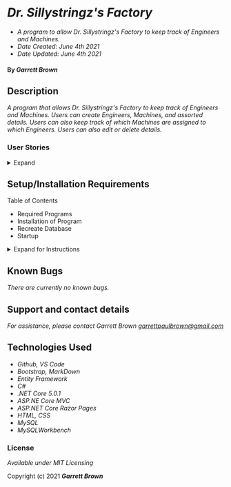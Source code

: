 # _Dr. Sillystringz's Factory_

 * _A program to allow Dr. Sillystringz's Factory to keep track of Engineers and Machines._
 * _Date Created: June 4th 2021_
 * _Date Updated: June 4th 2021_

#### By _**Garrett Brown**_

## Description
_A program that allows Dr. Sillystringz's Factory to keep track of Engineers and Machines. Users can create Engineers, Machines, and assorted details. Users can also keep track of which Machines are assigned to which Engineers. Users can also edit or delete details._

### User Stories

<details>
    <summary>Expand</summary>

#### User Stories
As the factory manager, I need to be able to see a list of all engineers, and I need to be able to see a list of all machines.
As the factory manager, I need to be able to select a engineer, see their details, and see a list of all machines that engineer is licensed to repair. I also need to be able to select a machine, see its details, and see a list of all engineers licensed to repair it.
As the factory manager, I need to add new engineers to our system when they are hired. I also need to add new machines to our system when they are installed.
As the factory manager, I should be able to add new machines even if no engineers are employed. I should also be able to add new engineers even if no machines are installed
As the factory manager, I need to be able to add or remove machines that a specific engineer is licensed to repair. I also need to be able to modify this relationship from the other side, and add or remove engineers from a specific machine.
I should be able to navigate to a splash page that lists all engineers and machines. Users should be able to click on an individual engineer or machine to see all the engineers/machines that belong to it.

</details>

## Setup/Installation Requirements
Table of Contents
* Required Programs
* Installation of Program
* Recreate Database
* Startup

<details>
    <summary>Expand for Instructions</summary>

### Required Programs
1. An internet browser.
2. Visual Code Studio (or another code editor).
3. .NET
4. MySQL
5. MySQLWorkbench


### Installation of Program
* _Open the terminal on your local machine and navigate to "Desktop."_
* _Clone "Factory.Solution"" with the following git command `git clone https://github.com/GBProductions/Factory.Solution.git_`
* _Navigate to the top level of the repository with the command `cd Factory.Solution`_
* _Navigate into "Factory" with git command `cd Factory`_


### Recreate Database

#### Instructions: `appsettings.json` Creation

1. Create a file in the root directory called `appsettings.json`. 
2. Add `appsettings.json` to `.gitignore`.
3. Insert the following code into `appsettings.json`:
    
``` 
{
    "ConnectionStrings": {
        "DefaultConnection": "Server=localhost;Port=3306;database=YOUR-DATABASE;uid=root;pwd=YOUR-PASSWORD;"
    }
}
```

4. Replace `YOUR-PASSWORD` with password you selected when installing MySQLWorkbench.
5. Replace `YOUR-DATABASE` with `garrett_brown`.

### Startup
* Navigate to Factory.Solution folder in project.
* Restore project with git command `dotnet restore`
* Build project with git command `dotnet build`
* To run program, run git command `dotnet run`
* In browser, navigate to http://localhost:5000 

</details>

## Known Bugs

_There are currently no known bugs._

## Support and contact details

_For assistance, please contact Garrett Brown <garrettpaulbrown@gmail.com>_

## Technologies Used

* _Github, VS Code_
* _Bootstrap, MarkDown_
* _Entity Framework_
* _C#_
* _.NET Core 5.0.1_
* _ASP.NE Core MVC_
* _ASP.NET Core Razor Pages_
* _HTML, CSS_
* _MySQL_
* _MySQLWorkbench_


### License

*Available under MIT Licensing*

Copyright (c) 2021 **_Garrett Brown_**

